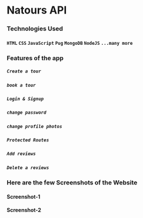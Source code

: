 # Natours API

### Technologies Used

#### `HTML` `CSS` `JavaScript` `Pug` `MongoDB` `NodeJS` `...many more`

### Features of the app

##### `Create a tour`

##### `book a tour`

##### `Login & Signup`

##### `change password`

##### `change profile photos`

##### `Protected Routes`

##### `Add reviews`

##### `Delete a reviews`

### Here are the few Screenshots of the Website

#### Screenshot-1

#### Screenshot-2
